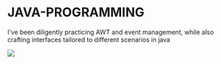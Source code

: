 # JAVA-PROGRAMMING


I've been diligently practicing AWT and event management, while also crafting interfaces tailored to different scenarios in java

![](https://1000logos.net/wp-content/uploads/2020/09/Java-Logo-1024x640.png)

